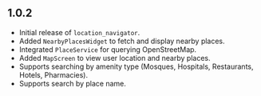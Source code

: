 ## 1.0.2

- Initial release of `location_navigator`.
- Added `NearbyPlacesWidget` to fetch and display nearby places.
- Integrated `PlaceService` for querying OpenStreetMap.
- Added `MapScreen` to view user location and nearby places.
- Supports searching by amenity type (Mosques, Hospitals, Restaurants, Hotels, Pharmacies).
- Supports search by place name.
